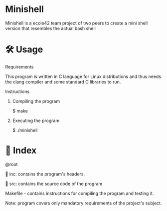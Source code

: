 # Minishell
Minishell is a ecole42 team project of two peers to create a mini shell version that resembles the actual bash shell 

# 🛠️ Usage
Requirements

This program is written in C language for Linux distributions and thus needs the clang compiler and some standard C libraries to run.

Instructions
1. Compiling the program

    $ make

2. Executing the program

    $ ./minishell


 # 📑 Index
@root

 📁 inc: contains the program's headers.
 
 📁 src: contains the source code of the program.
 
 Makefile - contains instructions for compiling the program and testing it.

Note: program covers only mandatory requirements of the project's subject.
